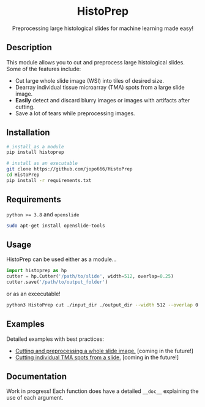 <div align="center">

# HistoPrep
Preprocessing large histological slides for machine learning made easy!
</div>

## Description

This module allows you to cut and preprocess large histological slides. Some of the features include:

- Cut large whole slide image (WSI) into tiles of desired size.
- Dearray individual tissue microarray (TMA) spots from a large slide image.
- **Easily** detect and discard blurry images or images with artifacts after cutting.
- Save a lot of tears while preprocessing images.

## Installation
```bash
# install as a module   
pip install histoprep

# install as an executable
git clone https://github.com/jopo666/HistoPrep
cd HistoPrep
pip install -r requirements.txt
```

## Requirements

`python >= 3.8` and `openslide`

```bash
sudo apt-get install openslide-tools
```


## Usage

HistoPrep can be used either as a module...

```python
import histoprep as hp
cutter = hp.Cutter('/path/to/slide', width=512, overlap=0.25)
cutter.save('/path/to/output_folder')
```

or as an excecutable!

```bash
python3 HistoPrep cut ./input_dir ./output_dir --width 512 --overlap 0.25 --img_type jpeg
```

## Examples

Detailed examples with best practices:

- [Cutting and preprocessing a whole slide image.](https://github.com/jopo666/HistoPrep/examples/cut.ipynb) [coming in the future!]
- [Cutting individual TMA spots from a slide.](https://github.com/jopo666/HistoPrep/examples/dearray.ipynb) [coming in the future!]

## Documentation

Work in progress! Each function does have a detailed `__doc__` explaining the use of each argument.
